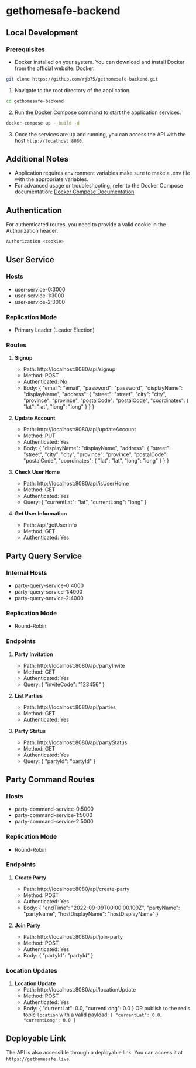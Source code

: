 # gethomesafe-backend

## Local Development

### Prerequisites

- Docker installed on your system. You can download and install Docker from the official website: [Docker](https://www.docker.com/get-started).

```bash
git clone https://github.com/rjb75/gethomesafe-backend.git
```

1. Navigate to the root directory of the application.

```bash
cd gethomesafe-backend
```

2. Run the Docker Compose command to start the application services.

```bash
docker-compose up --build -d
```

3. Once the services are up and running, you can access the API with the host `http://localhost:8080`.

## Additional Notes

- Application requires environment variables make sure to make a .env file with the appropriate variables.
- For advanced usage or troubleshooting, refer to the Docker Compose documentation: [Docker Compose Documentation](https://docs.docker.com/compose/).

## Authentication

For authenticated routes, you need to provide a valid cookie in the Authorization header.

```bash
Authorization <cookie>
```

## User Service

### Hosts

- user-service-0:3000
- user-service-1:3000
- user-service-2:3000

### Replication Mode

- Primary Leader (Leader Election)

### Routes

1. **Signup**

   - Path: http://localhost:8080/api/signup
   - Method: POST
   - Authenticated: No
   - Body: { "email": "email", "password": "password", "displayName": "displayName", "address": { "street": "street", "city": "city", "province": "province", "postalCode": "postalCode", "coordinates": { "lat": "lat", "long": "long" } } }

2. **Update Account**

   - Path: http://localhost:8080/api/updateAccount
   - Method: PUT
   - Authenticated: Yes
   - Body: { "displayName": "displayName", "address": { "street": "street", "city": "city", "province": "province", "postalCode": "postalCode", "coordinates": { "lat": "lat", "long": "long" } } }

3. **Check User Home**

   - Path: http://localhost:8080/api/isUserHome
   - Method: GET
   - Authenticated: Yes
   - Query: { "currentLat": "lat", "currentLong": "long" }

4. **Get User Information**
   - Path: /api/getUserInfo
   - Method: GET
   - Authenticated: Yes

## Party Query Service

### Internal Hosts

- party-query-service-0:4000
- party-query-service-1:4000
- party-query-service-2:4000

### Replication Mode

- Round-Robin

### Endpoints

1. **Party Invitation**

   - Path: http://localhost:8080/api/partyInvite
   - Method: GET
   - Authenticated: Yes
   - Query: { "inviteCode": "123456" }

2. **List Parties**

   - Path: http://localhost:8080/api/parties
   - Method: GET
   - Authenticated: Yes

3. **Party Status**
   - Path: http://localhost:8080/api/partyStatus
   - Method: GET
   - Authenticated: Yes
   - Query: { "partyId": "partyId" }

## Party Command Routes

### Hosts

- party-command-service-0:5000
- party-command-service-1:5000
- party-command-service-2:5000

### Replication Mode

- Round-Robin

### Endpoints

1. **Create Party**

   - Path: http://localhost:8080/api/create-party
   - Method: POST
   - Authenticated: Yes
   - Body: { "endTime": "2022-09-09T00:00:00.100Z", "partyName": "partyName", "hostDisplayName": "hostDisplayName" }

2. **Join Party**
   - Path: http://localhost:8080/api/join-party
   - Method: POST
   - Authenticated: Yes
   - Body: { "partyId": "partyId" }

### Location Updates

1. **Location Update**
   - Path: http://localhost:8080/api/locationUpdate
   - Method: POST
   - Authenticated: Yes
   - Body: { "currentLat": 0.0, "currentLong": 0.0 }
     OR publish to the redis topic `location` with a valid payload: `{ "currentLat": 0.0, "currentLong": 0.0 }`

## Deployable Link

The API is also accessible through a deployable link. You can access it at `https://gethomesafe.live`.
